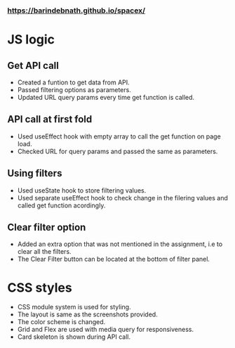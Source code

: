 ### https://barindebnath.github.io/spacex/

# JS logic

## Get API call

- Created a funtion to get data from API.
- Passed filtering options as parameters.
- Updated URL query params every time get function is called.

## API call at first fold

- Used useEffect hook with empty array to call the get function on page load.
- Checked URL for query params and passed the same as parameters.

## Using filters

- Used useState hook to store filtering values.
- Used separate useEffect hook to check change in the filering values and called get function acordingly.

## Clear filter option

- Added an extra option that was not mentioned in the assignment, i.e to clear all the filters.
- The Clear Filter button can be located at the bottom of filter panel.

# CSS styles

- CSS module system is used for styling.
- The layout is same as the screenshots provided.
- The color scheme is changed.
- Grid and Flex are used with media query for responsiveness.
- Card skeleton is shown during API call.
